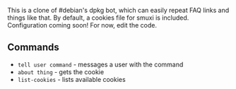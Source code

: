 This is a clone of #debian's dpkg bot, which can easily repeat FAQ links and things like that. By default, a cookies file for smuxi is included. Configuration coming soon! For now, edit the code.

## Commands

 * `tell user command` - messages a user with the command
 * `about thing` - gets the cookie
 * `list-cookies` - lists available cookies
